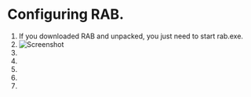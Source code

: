 # Configuring RAB.

1. If you downloaded RAB and unpacked, you just need to start rab.exe.
2. ![Screenshot](https://i.imgur.com/Ijl4zre.png)
3.
4.
5.
6.
7.
